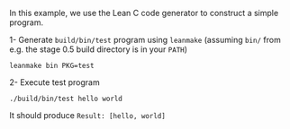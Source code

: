 In this example, we use the Lean C code generator to construct a simple program.

1- Generate `build/bin/test` program using `leanmake` (assuming `bin/` from e.g. the stage 0.5 build directory is in your `PATH`)
```
leanmake bin PKG=test
```

2- Execute test program
```
./build/bin/test hello world
```
It should produce `Result: [hello, world]`
